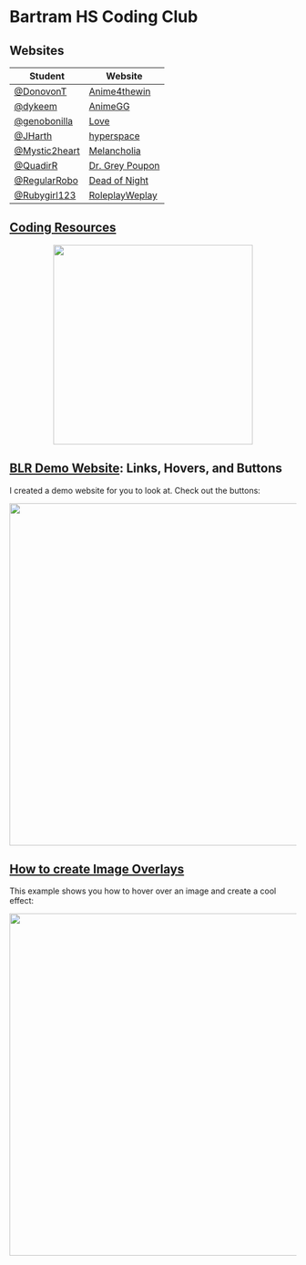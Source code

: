 # Bartram HS Coding Club

## Websites

| Student | Website |
| ------------- | ------------- |
| [@DonovonT](https://www.github.com/DonovonT)  | [Anime4thewin](https://donovont.github.io/Anime4thewin/)  |
| [@dykeem](https://www.github.com/dykeem) | [AnimeGG](https://dykeem.github.io/AnimeGG/) |
| [@genobonilla](https://www.github.com/genobonilla) | [Love](https://genobonilla.github.io/tmlsw) |
| [@JHarth](https://www.github.com/JHarth) | [hyperspace](https://jharth.github.io/hyperspace/) |
| [@Mystic2heart](https://www.github.com/Mystic2heart) | [Melancholia](https://mystic2heart.github.io/asilaj/) |
| [@QuadirR](https://www.github.com/QuadirR) | [Dr. Grey Poupon](https://quadirr.github.io/Dr.-Grey-Poupon/) |
| [@RegularRobo](https://www.github.com/regularrobo) | [Dead of Night](https://regularrobo.github.io/dead-of-night/) |
| [@Rubygirl123](https://www.github.com/Rubygirl123) | [RoleplayWeplay](https://rubygirl123.github.io/RoleplayWeplay/) |

## [Coding Resources](https://billimarie.github.io/coding-club)
<p align="center" style="text-align: center"><a href="https://billimarie.github.io/coding-club"><img src="https://user-images.githubusercontent.com/6895471/27149537-008ba3ca-5112-11e7-8bd6-6a9e07ecd838.PNG" width="350px" /></a></p>

## [BLR Demo Website](https://codepen.io/billimarie/project/editor/ZOyyoV): Links, Hovers, and Buttons

I created a demo website for you to look at. Check out the buttons:

<p align="center" style="text-align: center">
<a href="https://codepen.io/billimarie/project/editor/ZOyyoV"><img src="https://cloud.githubusercontent.com/assets/6895471/25977463/cb8e2fdc-3689-11e7-9a29-6f8662776103.gif" width="600px" /></a>
</p>

## [How to create Image Overlays](https://www.w3schools.com/howto/howto_css_image_overlay.asp)

This example shows you how to hover over an image and create a cool effect:

<p align="center">
<a href="https://www.w3schools.com/howto/howto_css_image_overlay.asp"><img src="https://cloud.githubusercontent.com/assets/6895471/25972939/01da24c0-3670-11e7-9313-f1e046a0abe4.gif" width="600px" /></a>
</p>
